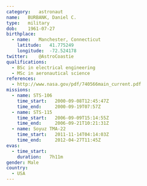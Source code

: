 ```yaml
---
category:	astronaut
name:	BURBANK, Daniel C.
type:	military
dob:	1961-07-27
birthplace:
  - name:	Manchester, Connecticut
    latitude:	41.775249
    longitude:	-72.524178
twitter:	@AstroCoastie
qualifications:
  - BSc in electrical engineering
  - MSc in aeronautical science
references:
  - http://www.nasa.gov/pdf/740566main_current.pdf
missions:
  - name: STS-106
    time_start:   2000-09-08T12:45:47Z
    time_end:     2000-09-19T07:57Z
  - name: STS-115
    time_start:   2006-09-09T15:14:55Z
    time_end:     2006-09-21T10:21:31Z
  - name: Soyuz TMA-22
    time_start:   2011-11-14T04:14:03Z
    time_end:     2012-04-27T11:45Z
evas:
  - time_start: 
    duration:   7h11m
gender:	Male
country:
  - USA
---
```

